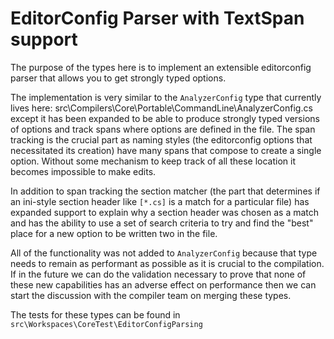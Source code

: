 ﻿# EditorConfig Parser with TextSpan support

The purpose of the types here is to implement an extensible editorconfig parser that allows you to get strongly typed options.

The implementation is very similar to the `AnalyzerConfig` type that currently lives here: src\Compilers\Core\Portable\CommandLine\AnalyzerConfig.cs except it has been expanded to be able to produce strongly typed versions of options and track spans where options are defined in the file.
The span tracking is the crucial part as naming styles (the editorconfig options that necessitated its creation) have many spans that compose to create a single option. Without some mechanism to keep track of all these location it becomes impossible to make edits.

In addition to span tracking the section matcher (the part that determines if an ini-style section header like `[*.cs]` is a match for a particular file) has expanded support to explain why a section header was chosen as a match and has the ability to use a set of search criteria to try and find the "best" place for a new option to be written two in the file.

All of the functionality was not added to `AnalyzerConfig` because that type needs to remain as performant as possible as it is crucial to the compilation. If in the future we can do the validation necessary to prove that none of these new capabilities has an adverse effect on performance then we can start the discussion with the compiler team on merging these types.

The tests for these types can be found in `src\Workspaces\CoreTest\EditorConfigParsing`
